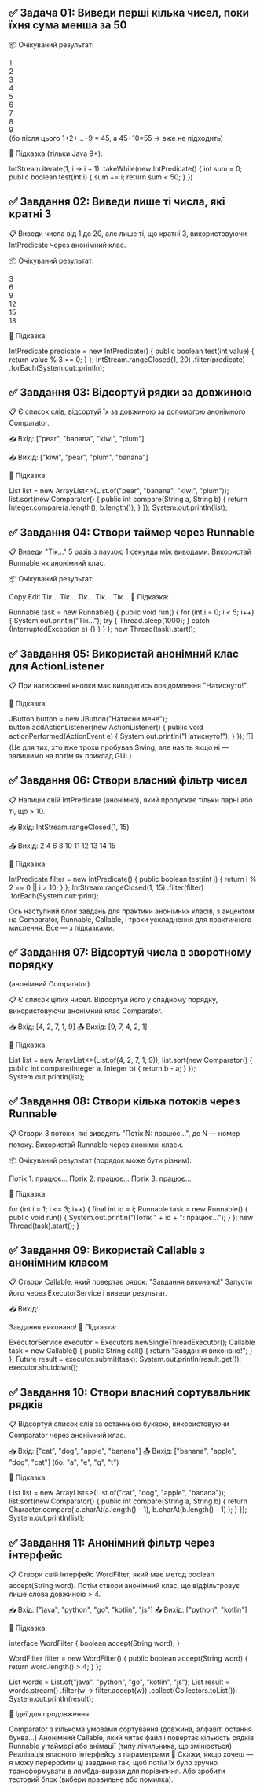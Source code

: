 
✅ Задача 01: Виведи перші кілька чисел, поки їхня сума менша за 50
-

📦 Очікуваний результат:

1  
2  
3  
4  
5  
6  
7  
8  
9  
(бо після цього 1+2+…+9 = 45, а 45+10=55 → вже не підходить)

🧠 Підказка (тільки Java 9+):

IntStream.iterate(1, i -> i + 1)
.takeWhile(new IntPredicate() {
int sum = 0;
public boolean test(int i) {
sum += i;
return sum < 50;
}
})

✅ Завдання 02: Виведи лише ті числа, які кратні 3
-
📋 Виведи числа від 1 до 20, але лише ті, що кратні 3, 
використовуючи IntPredicate через анонімний клас.

📦 Очікуваний результат:

3  
6  
9  
12  
15  
18

🧠 Підказка:

IntPredicate predicate = new IntPredicate() {
public boolean test(int value) {
return value % 3 == 0;
}
};
IntStream.rangeClosed(1, 20)
.filter(predicate)
.forEach(System.out::println);


✅ Завдання 03: Відсортуй рядки за довжиною
-
📋 Є список слів, відсортуй їх за довжиною 
за допомогою анонімного Comparator.

📥 Вхід:
["pear", "banana", "kiwi", "plum"]

📤 Вихід:
["kiwi", "pear", "plum", "banana"]

🧠 Підказка:

List<String> list = new ArrayList<>(List.of("pear", 
"banana", "kiwi", "plum"));
list.sort(new Comparator<String>() {
public int compare(String a, String b) {
return Integer.compare(a.length(), b.length());
}
});
System.out.println(list);



✅ Завдання 04: Створи таймер через Runnable
-
📋 Виведи "Тік..." 5 разів з паузою 1 секунда між виводами. Використай Runnable як анонімний клас.

📦 Очікуваний результат:

Copy
Edit
Тік...
Тік...
Тік...
Тік...
Тік...
🧠 Підказка:

Runnable task = new Runnable() {
public void run() {
for (int i = 0; i < 5; i++) {
System.out.println("Тік...");
try { Thread.sleep(1000); } catch (InterruptedException e) {}
}
}
};
new Thread(task).start();

✅ Завдання 05: Використай анонімний клас для ActionListener
-

📋 При натисканні кнопки має виводитись повідомлення "Натиснуто!".

🧠 Підказка:

JButton button = new JButton("Натисни мене");
button.addActionListener(new ActionListener() {
public void actionPerformed(ActionEvent e) {
System.out.println("Натиснуто!");
}
});
🪟 (Це для тих, хто вже трохи пробував Swing, 
але навіть якщо ні — залишимо на потім як приклад GUI.)

✅ Завдання 06: Створи власний фільтр чисел
-

📋 Напиши свій IntPredicate (анонімно), 
який пропускає тільки парні або ті, що > 10.

📥 Вхід:
IntStream.rangeClosed(1, 15)

📤 Вихід:
2 4 6 8 10 11 12 13 14 15

🧠 Підказка:

IntPredicate filter = new IntPredicate() {
public boolean test(int i) {
return i % 2 == 0 || i > 10;
}
};
IntStream.rangeClosed(1, 15)
.filter(filter)
.forEach(System.out::print);




Ось наступний блок завдань для практики 
анонімних класів, з акцентом на Comparator,
Runnable, Callable, і трохи ускладнення 
для практичного мислення. Все — з підказками.

✅ Завдання 07: Відсортуй числа в зворотному порядку
-
(анонімний Comparator)

📋 Є список цілих чисел. Відсортуй його у спадному 
порядку, використовуючи анонімний клас Comparator.

📥 Вхід:
[4, 2, 7, 1, 9]
📤 Вихід:
[9, 7, 4, 2, 1]

🧠 Підказка:

List<Integer> list = new ArrayList<>(List.of(4, 2, 7, 1, 9));
list.sort(new Comparator<Integer>() {
public int compare(Integer a, Integer b) {
return b - a;
}
});
System.out.println(list);

✅ Завдання 08: Створи кілька потоків через Runnable
-
📋 Створи 3 потоки, які виводять "Потік N: працює...", 
де N — номер потоку. Використай Runnable через анонімні класи.

📦 Очікуваний результат (порядок може бути різним):

Потік 1: працює...
Потік 2: працює...
Потік 3: працює...

🧠 Підказка:

for (int i = 1; i <= 3; i++) {
final int id = i;
Runnable task = new Runnable() {
public void run() {
System.out.println("Потік " + id + ": працює...");
}
};
new Thread(task).start();
}

✅ Завдання 09: Використай Callable з анонімним класом
-

📋 Створи Callable<String>, який повертає 
рядок: "Завдання виконано!"
Запусти його через ExecutorService і виведи результат.

📤 Вихід:

Завдання виконано!
🧠 Підказка:

ExecutorService executor = Executors.newSingleThreadExecutor();
Callable<String> task = new Callable<String>() {
public String call() {
return "Завдання виконано!";
}
};
Future<String> result = executor.submit(task);
System.out.println(result.get());
executor.shutdown();

✅ Завдання 10: Створи власний сортувальник рядків
-

📋 Відсортуй список слів за останньою буквою, 
використовуючи Comparator через анонімний клас.

📥 Вхід: ["cat", "dog", "apple", "banana"]
📤 Вихід: ["banana", "apple", "dog", "cat"]
(бо: "a", "e", "g", "t")

🧠 Підказка:

List<String> list = new ArrayList<>(List.of("cat", 
"dog", "apple", "banana"));
list.sort(new Comparator<String>() {
public int compare(String a, String b) {
return Character.compare(
a.charAt(a.length() - 1),
b.charAt(b.length() - 1)
);
}
});
System.out.println(list);

✅ Завдання 11: Анонімний фільтр через інтерфейс
-
📋 Створи свій інтерфейс WordFilter, який має метод boolean
accept(String word). Потім створи анонімний клас, 
що відфільтровує лише слова довжиною > 4.

📥 Вхід: ["java", "python", "go", "kotlin", "js"]
📤 Вихід: ["python", "kotlin"]

🧠 Підказка:

interface WordFilter {
boolean accept(String word);
}

WordFilter filter = new WordFilter() {
public boolean accept(String word) {
return word.length() > 4;
}
};

List<String> words = List.of("java", 
"python", "go", "kotlin", "js");
List<String> result = words.stream()
.filter(w -> filter.accept(w))
.collect(Collectors.toList());
System.out.println(result);



🧠 Ідеї для продовження:

Comparator з кількома умовами сортування 
(довжина, алфавіт, остання буква…)
Анонімний Callable, який читає файл 
і повертає кількість рядків
Runnable у таймері або анімації 
(типу лічильника, що змінюється)
Реалізація власного інтерфейсу з параметрами
🔔 Скажи, якщо хочеш — я можу 
переробити ці завдання так, 
щоб потім їх було зручно трансформувати 
в лямбда-вирази для порівняння.
Або зробити тестовий блок 
(вибери правильне або помилка).